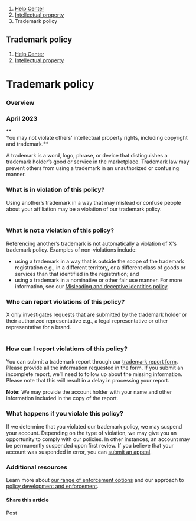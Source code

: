1.  [Help Center](https://help.x.com/en)
3.  [Intellectual property](https://help.x.com/en/rules-and-policies#intellectual-property)
5.  Trademark policy

Trademark policy
----------------

1.  [Help Center](https://help.x.com/en)
2.  [Intellectual property](https://help.x.com/en/rules-and-policies#intellectual-property)

Trademark policy
================

### Overview

### **April 2023**

**  
You may not violate others’ intellectual property rights, including copyright and trademark.**

A trademark is a word, logo, phrase, or device that distinguishes a trademark holder’s good or service in the marketplace. Trademark law may prevent others from using a trademark in an unauthorized or confusing manner.    
  

### What is in violation of this policy? 

Using another’s trademark in a way that may mislead or confuse people about your affiliation may be a violation of our trademark policy.  
 

### What is not a violation of this policy? 

Referencing another’s trademark is not automatically a violation of X's trademark policy. Examples of non-violations include:

*   using a trademark in a way that is outside the scope of the trademark registration e.g., in a different territory, or a different class of goods or services than that identified in the registration; and
*   using a trademark in a nominative or other fair use manner. For more information, see our [Misleading and deceptive identities policy](https://help.x.com/en/rules-and-policies/twitter-impersonation-and-deceptive-identities-policy.html).[](https://help.x.com/en/rules-and-policies/twitter-impersonation-and-deceptive-identities-policy.html)  
    

### Who can report violations of this policy? 

X only investigates requests that are submitted by the trademark holder or their authorized representative e.g., a legal representative or other representative for a brand.   
 

### How can I report violations of this policy? 

You can submit a trademark report through our [trademark report form](https://help.twitter.com/forms/trademark). Please provide all the information requested in the form. If you submit an incomplete report, we’ll need to follow up about the missing information. Please note that this will result in a delay in processing your report.

**Note:** We may provide the account holder with your name and other information included in the copy of the report.  
  

### What happens if you violate this policy?  
  

If we determine that you violated our trademark policy, we may suspend your account. Depending on the type of violation, we may give you an opportunity to comply with our policies. In other instances, an account may be permanently suspended upon first review. If you believe that your account was suspended in error, you can [submit an appeal](https://help.twitter.com/forms/general?subtopic=suspended).

### Additional resources 

Learn more about [our range of enforcement options](https://help.twitter.com/rules-and-policies/enforcement-options) and our approach to [policy development and enforcement](https://help.twitter.com/rules-and-policies/enforcement-philosophy).

#### Share this article

Post
